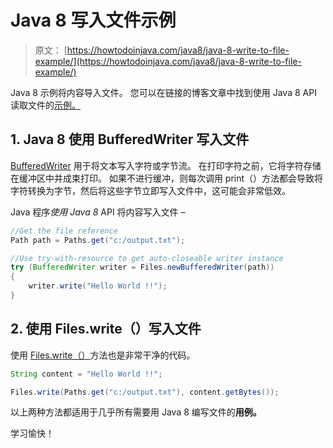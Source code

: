 # Java 8 写入文件示例

> 原文： [https://howtodoinjava.com/java8/java-8-write-to-file-example/](https://howtodoinjava.com/java8/java-8-write-to-file-example/)

Java 8 示例将内容导入文件。 您可以在链接的博客文章中找到使用 Java 8 API 读取文件的[示例。](//howtodoinjava.com/java8/read-file-line-by-line-in-java-8-streams-of-lines-example/)

## 1\. Java 8 使用 BufferedWriter 写入文件

[BufferedWriter](https://docs.oracle.com/javase/8/docs/api/java/io/BufferedWriter.html) 用于将文本写入字符或字节流。 在打印字符之前，它将字符存储在缓冲区中并成束打印。 如果不进行缓冲，则每次调用 print（）方法都会导致将字符转换为字节，然后将这些字节立即写入文件中，这可能会非常低效。

Java 程序*使用 Java 8* API 将内容写入文件 – 

```java
//Get the file reference
Path path = Paths.get("c:/output.txt");

//Use try-with-resource to get auto-closeable writer instance
try (BufferedWriter writer = Files.newBufferedWriter(path)) 
{
    writer.write("Hello World !!");
}

```

## 2\. 使用 Files.write（）写入文件

使用 [Files.write（）](https://docs.oracle.com/javase/8/docs/api/java/nio/file/Files.html#write-java.nio.file.Path-byte:A-java.nio.file.OpenOption...-)方法也是非常干净的代码。

```java
String content = "Hello World !!";

Files.write(Paths.get("c:/output.txt"), content.getBytes());

```

以上两种方法都适用于几乎所有需要用 Java 8 编写文件的**用例。**

学习愉快！